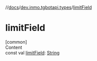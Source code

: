 //[docs](../../index.md)/[dev.inmo.tgbotapi.types](index.md)/[limitField](limit-field.md)



# limitField  
[common]  
Content  
const val [limitField](limit-field.md): [String](https://kotlinlang.org/api/latest/jvm/stdlib/kotlin/-string/index.html)  



